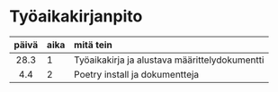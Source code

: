 # Työaikakirjanpito

| päivä | aika | mitä tein  |
| :----:|:-----| :-----|
| 28.3|1| Työaikakirja ja alustava määrittelydokumentti|
| 4.4|2|Poetry install ja dokumentteja|

